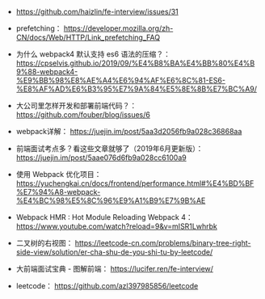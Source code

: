- https://github.com/haizlin/fe-interview/issues/31
- prefetching： https://developer.mozilla.org/zh-CN/docs/Web/HTTP/Link_prefetching_FAQ
- 为什么 webpack4 默认支持 es6 语法的压缩？： https://cpselvis.github.io/2019/09/%E4%B8%BA%E4%BB%80%E4%B9%88-webpack4-%E9%BB%98%E8%AE%A4%E6%94%AF%E6%8C%81-ES6-%E8%AF%AD%E6%B3%95%E7%9A%84%E5%8E%8B%E7%BC%A9/
- 大公司里怎样开发和部署前端代码？： https://github.com/fouber/blog/issues/6
- webpack详解： https://juejin.im/post/5aa3d2056fb9a028c36868aa
- 前端面试考点多？看这些文章就够了（2019年6月更新版）： https://juejin.im/post/5aae076d6fb9a028cc6100a9
- 使用 Webpack 优化项目： https://yuchengkai.cn/docs/frontend/performance.html#%E4%BD%BF%E7%94%A8-webpack-%E4%BC%98%E5%8C%96%E9%A1%B9%E7%9B%AE
- Webpack HMR : Hot Module Reloading Webpack 4： https://www.youtube.com/watch?reload=9&v=mISR1Lwhrbk

- 二叉树的右视图： https://leetcode-cn.com/problems/binary-tree-right-side-view/solution/er-cha-shu-de-you-shi-tu-by-leetcode/
- 大前端面试宝典 - 图解前端： https://lucifer.ren/fe-interview/
- leetcode： https://github.com/azl397985856/leetcode
